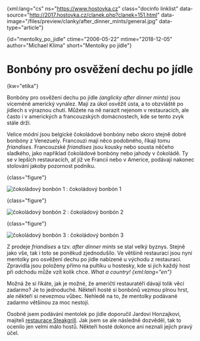 
{xml:lang="cs" ns="https://www.hostovka.cz" class="docinfo linklist" data-source="http://2017.hostovka.cz/clanek.php?clanek=151.html" data-image="/files/preview/clanky/after\_dinner\_mints/general.jpg" data-type="article"}

{id="mentolky\_po\_jidle" ctime="2006-05-22" mtime="2018-12-05" author="Michael Klíma" short="Mentolky po jídle"}

# Bonbóny pro osvěžení dechu po jídle

<!-- generated attribute kw by user_udpatekw.sh on 2019-04-16, do not edit -->

{kw="etika"}

Bonbóny pro osvěžení dechu po jídle _(anglicky after dinner mints)_ jsou víceméně americký vynález. Mají za úkol osvěžit ústa, a to obzvláště po jídlech s výraznou chutí. Můžete na ně narazit nejenom v restauracích, ale často i v amerických a francouzských domácnostech, kde se tento zvyk stále drží.

Velice módní jsou belgické čokoládové bonbóny nebo skoro stejně dobré bonbóny z Venezuely. Francouzi mají něco podobného, říkají tomu _friandises_. Francouzské _friandises_ jsou kousky nebo sousta něčeho sladkého, jako například čokoládové bonbóny nebo jahody v čokoládě. Ty se v lepších restauracích, ať již ve Francii nebo v Americe, podávají nakonec stolování jakoby pozornost podniku.

{class="figure"}

![čokoládový bonbón 1][1] 
:   čokoládový bonbón 1

{class="figure"}

![čokoládový bonbón 2][2] 
:   čokoládový bonbón 2

{class="figure"}

![čokoládový bonbón 3][3] 
:   čokoládový bonbón 3

Z prodeje _friandises_ a tzv. _after dinner mints_ se stal velký byznys. Stejně jako vše, tak i toto se poněkud zjednodušilo. Ve většině restaurací jsou nyní mentolky pro osvěžení dechu po jídle nabízené u východu z restaurací. Zpravidla jsou položeny přímo na pultíku u hostesky, kde si jich každý host při odchodu může vzít kolik chce. _What a country! {xml:lang="en"}_

Možná že si říkáte, jak je možné, že američtí restauratéři dávají tolik věcí zadarmo? Je to jednoduché. Někteří hosté si bonbónů vezmou plnou hrst, ale někteří si nevezmou vůbec. Nehledě na to, že mentolky podávané zadarmo většinou za moc nestojí.

Osobně jsem podávání mentolek po jídle doporučil Jardovi Honzajkovi, majiteli [restaurace Steakgrill][4]. Jak jsem se ale následně dozvěděl, tak to ocenilo jen velmi málo hostů. Někteří hosté dokonce ani neznali jejich pravý účel.

 [1]: http://2017.hostovka.cz/soubor/22-5-06-1.jpg
 [2]: http://2017.hostovka.cz/soubor/22-5-06-2.jpg
 [3]: http://2017.hostovka.cz/soubor/22-5-06-3.jpg
 [4]: https://www.steakgrill.cz

